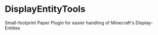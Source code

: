 # DisplayEntityTools
Small-footprint Paper Plugin for easier handling of Minecraft's Display-Entities
